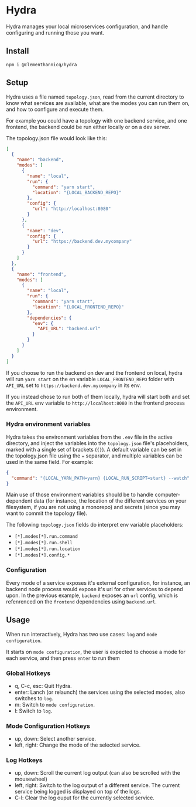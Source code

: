 # Hydra

Hydra manages your local microservices configuration, and handle configuring and running those you want.

## Install

```
npm i @clementhannicq/hydra
```

## Setup

Hydra uses a file named `topology.json`, read from the current directory to know what services are available, what are the modes you can run them on, and how to configure and execute them.

For example you could have a topology with one backend service, and one frontend, the backend could be run either locally or on a dev server.

The topology.json file would look like this:

```json
[
  {
    "name": "backend",
    "modes": [
      {
        "name": "local",
        "run": {
          "command": "yarn start",
          "location": "{LOCAL_BACKEND_REPO}"
        },
        "config": {
          "url": "http://localhost:8080"
        }
      },
      {
        "name": "dev",
        "config": {
          "url": "https://backend.dev.mycompany"
        }
      }
    ]
  },
  {
    "name": "frontend",
    "modes": [
      {
        "name": "local",
        "run": {
          "command": "yarn start",
          "location": "{LOCAL_FRONTEND_REPO}"
        },
        "dependencies": {
          "env": {
            "API_URL": "backend.url"
          }
        }
      }
    ]
  }
]
```

If you choose to run the backend on dev and the frontend on local, hydra will run `yarn start` on the en variable `LOCAL_FRONTEND_REPO` folder with `API_URL` set to `https://backend.dev.mycompany` in its env.

If you instead chose to run both of them locally, hydra will start both and set the `API_URL` env variable to `http://localhost:8080` in the frontend process environment.

### Hydra environment variables

Hydra takes the environment variables from the `.env` file in the active directory, and inject the variables into the `topology.json` file's placeholders, marked with a single set of brackets (`{}`). A default variable can be set in the topology.json file using the `=` separator, and multiple variables can be used in the same field. For example:

```json
{
  "command": "{LOCAL_YARN_PATH=yarn} {LOCAL_RUN_SCRIPT=start} --watch"
}
```

Main use of those environment variables should be to handle computer-dependent data (for instance, the location of the different services on your filesystem, if you are not using a monorepo) and secrets (since you may want to commit the topology file).

The following `topology.json` fields do interpret env variable placeholders:

- `[*].modes[*].run.command`
- `[*].modes[*].run.shell`
- `[*].modes[*].run.location`
- `[*].modes[*].config.*`

### Configuration

Every mode of a service exposes it's external configuration, for instance, an backend node process would expose it's url for other services to depend upon.
In the previous example, `backend` exposes an `url` config, which is refenrenced on the `frontend` dependencies using `backend.url`.

## Usage

When run interactively, Hydra has two use cases: `log` and `mode configuration`.

It starts on `mode configuration`, the user is expected to choose a mode for each service, and then press `enter` to run them

### Global Hotkeys

- q, C-c, esc: Quit Hydra.
- enter: Lanch (or relaunch) the services using the selected modes, also switches to `log`.
- m: Switch to `mode configuration`.
- l: Switch to `log`.

### Mode Configuration Hotkeys

- up, down: Select another service.
- left, right: Change the mode of the selected service.

### Log Hotkeys

- up, down: Scroll the current log output (can also be scrolled with the mousewheel)
- left, right: Switch to the log output of a different service. The current service being logged is displayed on top of the logs.
- C-l: Clear the log ouput for the currently selected service.
